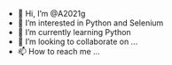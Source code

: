 - 👋 Hi, I’m @A2021g
- 👀 I’m interested in Python and Selenium
- 🌱 I’m currently learning Python
- 💞️ I’m looking to collaborate on ...
- 📫 How to reach me ...

<!---
A2021g/A2021g is a ✨ special ✨ repository because its `README.md` (this file) appears on your GitHub profile.
You can click the Preview link to take a look at your changes.
--->
